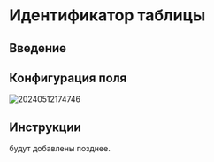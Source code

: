 # Идентификатор таблицы

## Введение

## Конфигурация поля

![20240512174746](https://static-docs.nocobase.com/20240512174746.png)

## Инструкции

будут добавлены позднее.
